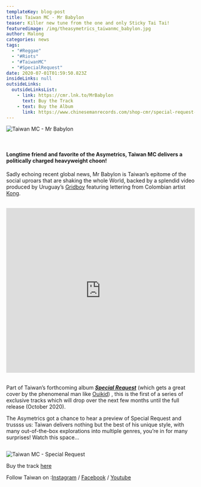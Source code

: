 ```yaml
---
templateKey: blog-post
title: Taiwan MC - Mr Babylon
teaser: Killer new tune from the one and only Sticky Tai Tai!
featuredimage: /img/theasymetrics_taiwanmc_babylon.jpg
author: Malong
categories: news
tags:
  - "#Reggae"
  - "#Riots"
  - "#TaiwanMC"
  - "#SpecialRequest"
date: 2020-07-01T01:59:50.823Z
insideLinks: null
outsideLinks:
  outsideLinksList:
    - link: https://cmr.lnk.to/MrBabylon
      text: Buy the Track
    - text: Buy the Album
      link: https://www.chinesemanrecords.com/shop-cmr/special-request-taiwan-mc/
---
```

![](/img/theasymetrics_taiwanmc_babylon.jpg "Taiwan MC - Mr Babylon")

<br />

#### **Longtime friend and favorite of the Asymetrics, Taiwan MC delivers a politically charged heavyweight choon!**

Sadly echoing recent global news, Mr Babylon is Taiwan’s epitome of the social uproars that are shaking the whole World, backed by a splendid video produced by Uruguay’s [Gridboy](https://www.gridboy.net/) featuring lettering from Colombian artist [Kong](https://www.instagram.com/luis_fernando_luque/).

<br />

<iframe width="100%" height="440" src="https://www.youtube.com/embed/iQrrzCB4xls" frameborder="0" allow="accelerometer; autoplay; encrypted-media; gyroscope; picture-in-picture" allowfullscreen referrerpolicy="origin"></iframe>

<div class="columns">

<div class="column">

<br />

Part of Taiwan’s forthcoming album ***[Special Request](https://www.chinesemanrecords.com/shop-cmr/special-request-taiwan-mc/)*** (which gets a great cover by the phenomenal man like [Ouikid](http://www.ouikid.com/)) , this is the first of a series of exclusive tracks which will drop over the next few months until the full release (October 2020).

The Asymetrics got a chance to hear a preview of Special Request and trussss us: Taiwan delivers nothing but the best of his unique style, with many out-of-the-box explorations into multiple genres, you’re in for many surprises! Watch this space…

<div class="column">

</div>

![](/img/theasymetrics_taiwanmc_specialrequest.jpg "Taiwan MC - Special Request")

Buy the track [here](https://cmr.lnk.to/MrBabylon)

Follow Taiwan on :[Instagram](https://www.instagram.com/stayathomeandlistentomusic/) / [Facebook](https://www.facebook.com/TaiwanMcChineseManRecords/) / [Youtube](https://www.youtube.com/channel/UCeF72EQgvf1ql-dMmwfYTeA)